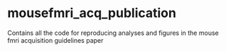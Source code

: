 # mousefmri_acq_publication
Contains all the code for reproducing analyses and figures in the mouse fmri acquisition guidelines paper
